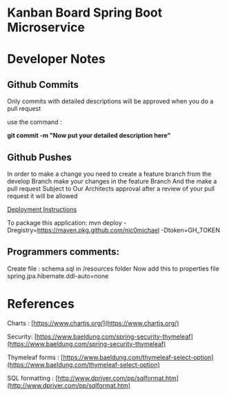 # Kanban Board Spring Boot Microservice

# Developer Notes

## Github Commits
Only commits with detailed descriptions will be approved when you do a pull request

use the command :

**git commit -m "Now put your detailed description here"**


## Github Pushes
In order to make a change you need to create a feature branch from the develop Branch
make your changes in the feature Branch
And the make a pull request 
Subject to Our Architects approval after a review of your pull request it will be allowed

[Deployment Instructions](https://docs.github.com/en/packages/using-github-packages-with-your-projects-ecosystem/configuring-apache-maven-for-use-with-github-packages)

To package this application:
mvn deploy -Dregistry=https://maven.pkg.github.com/nic0michael -Dtoken=GH_TOKEN

## Programmers comments: 
Create file : schema.sql in /resources folder
Now add this to properties file
spring.jpa.hibernate.ddl-auto=none



# References
Charts : [https://www.chartjs.org/](https://www.chartjs.org/)

Security: [https://www.baeldung.com/spring-security-thymeleaf](https://www.baeldung.com/spring-security-thymeleaf)

Thymeleaf forms : [https://www.baeldung.com/thymeleaf-select-option](https://www.baeldung.com/thymeleaf-select-option)

SQL formatting : [http://www.dpriver.com/pp/sqlformat.htm](http://www.dpriver.com/pp/sqlformat.htm)

